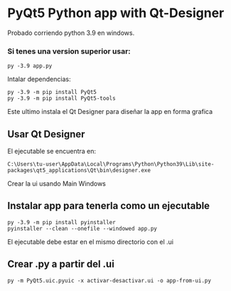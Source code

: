# PyQt5 Python app with Qt-Designer

Probado corriendo python 3.9 en windows.
### Si tenes una version superior usar:
`py -3.9 app.py` 

Intalar dependencias:
```
py -3.9 -m pip install PyQt5
py -3.9 -m pip install PyQt5-tools
```
Este ultimo instala el Qt Designer para diseñar la app en forma grafica
## Usar Qt Designer
El ejecutable se encuentra en:
```
C:\Users\tu-user\AppData\Local\Programs\Python\Python39\Lib\site-packages\qt5_applications\Qt\bin\designer.exe
```
Crear la ui usando Main Windows

## Instalar app para tenerla como un ejecutable
```
py -3.9 -m pip install pyinstaller
pyinstaller --clean --onefile --windowed app.py
```
El ejecutable debe estar en el mismo directorio con el .ui
## Crear .py a partir del .ui
```
py -m PyQt5.uic.pyuic -x activar-desactivar.ui -o app-from-ui.py
```
